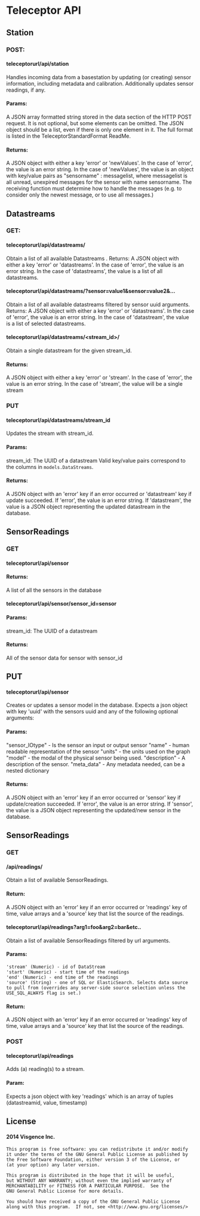 # Teleceptor API

## Station

### POST:
#### teleceptorurl/api/station

Handles incoming data from a basestation by updating (or creating) sensor information, including metadata and calibration. Additionally updates sensor readings, if any.

#### Params:
A JSON array formatted string stored in the data section of the HTTP POST request.
It is not optional, but some elements can be omitted. The JSON object should be a list, even if there is only one element in it.
The full format is listed in the TeleceptorStandardFormat ReadMe.

#### Returns:
A JSON object with either a key 'error' or 'newValues'. In the case of 'error', the value is an error string.
In the case of 'newValues', the value is an object with key/value pairs as "sensorname" : messagelist, where messagelist is all unread, unexpired messages for the sensor with name sensorname.
The receiving function must determine how to handle the messages (e.g. to consider only the newest message, or to use all messages.)


## Datastreams

### GET:

#### teleceptorurl/api/datastreams/

Obtain a list of all available Datastreams .
Returns:
A JSON object with either a key 'error' or 'datastreams'.
In the case of 'error', the value is an error string.
In the case of 'datastreams', the value is a list of all datastreams.

#### teleceptorurl/api/datastreams/?sensor=value1&sensor=value2&...

Obtain a list of all available datastreams filtered by sensor uuid arguments.
Returns:
A JSON object with either a key 'error' or 'datastreams'.
In the case of 'error', the value is an error string.
In the case of 'datastream', the value is a list of selected datastreams.

#### teleceptorurl/api/datastreams/<stream_id>/

Obtain a single datastream for the given stream_id.
#### Returns:
A JSON object with either a key 'error' or 'stream'.
In the case of 'error', the value is an error string.
In the case of 'stream', the value will be a single stream

### PUT

#### teleceptorurl/api/datastreams/stream_id

Updates the stream with stream_id.

#### Params:
stream_id: The UUID of a datastream
Valid key/value pairs correspond to the columns in `models.DataStreams`.

#### Returns:
A JSON object with an 'error' key if an error occurred or 'datastream' key if update succeeded.
If 'error', the value is an error string. If 'datastream', the value is a JSON object representing the updated datastream in the database.


## SensorReadings

### GET

#### teleceptorurl/api/sensor

#### Returns:
A list of all the sensors in the database

#### teleceptorurl/api/sensor/sensor_id=sensor

#### Params:
stream_id: The UUID of a datastream

#### Returns:
All of the sensor data for sensor with sensor_id


## PUT

#### teleceptorurl/api/sensor

Creates or updates a sensor model in the database.
Expects a json object with key 'uuid' with the sensors uuid and any of the following optional arguments:

#### Params:
"sensor_IOtype" - Is the sensor an input or output sensor
"name" - human readable representation of the sensor
"units" - the units used on the graph
"model" - the modal of the physical sensor being used.
"description" - A description of the sensor.
"meta_data" - Any metadata needed, can be a nested dictionary

#### Returns:
A JSON object with an 'error' key if an error occurred or 'sensor' key if update/creation succeeded.
If 'error', the value is an error string.
If 'sensor', the value is a JSON object representing the updated/new sensor in the database.

## SensorReadings

### GET

#### /api/readings/

Obtain a list of available SensorReadings.

#### Return:
A JSON object with an 'error' key if an error occurred or 'readings' key of time, value arrays and a 'source' key that list the source of the readings.

#### teleceptorurl/api/readings?arg1=foo&arg2=bar&etc..

Obtain a list of available SensorReadings filtered by url arguments.

#### Params:
    'stream' (Numeric) - id of DataStream
    'start' (Numeric) - start time of the readings
    'end' (Numeric) - end time of the readings
    'source' (String) - one of SQL or ElasticSearch. Selects data source to pull from (overrides any server-side source selection unless the USE_SQL_ALWAYS flag is set.)

#### Return:
A JSON object with an 'error' key if an error occurred or 'readings' key of time, value arrays and a 'source' key that list the source of the readings.

### POST

#### teleceptorurl/api/readings

Adds (a) reading(s) to a stream.

#### Param:
Expects a json object with key 'readings' which is an array of tuples (datastreamid, value, timestamp)



## License
#### 2014 Visgence Inc.
    This program is free software: you can redistribute it and/or modify
    it under the terms of the GNU General Public License as published by
    the Free Software Foundation, either version 3 of the License, or
    (at your option) any later version.

    This program is distributed in the hope that it will be useful,
    but WITHOUT ANY WARRANTY; without even the implied warranty of
    MERCHANTABILITY or FITNESS FOR A PARTICULAR PURPOSE.  See the
    GNU General Public License for more details.

    You should have received a copy of the GNU General Public License
    along with this program.  If not, see <http://www.gnu.org/licenses/>
